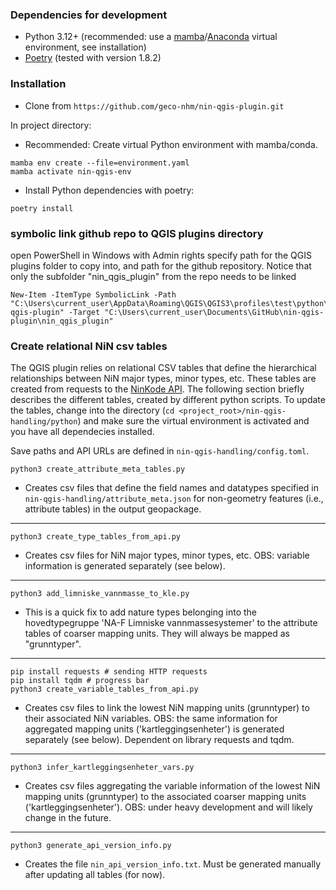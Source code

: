 ### Dependencies for development

* Python 3.12+ (recommended: use a [mamba](https://mamba.readthedocs.io/en/latest/)/[Anaconda](https://www.anaconda.com/download) virtual environment, see installation)
* [Poetry](https://python-poetry.org/) (tested with version 1.8.2)

### Installation

* Clone from `https://github.com/geco-nhm/nin-qgis-plugin.git`

In project directory:

* Recommended: Create virtual Python environment with mamba/conda.
```
mamba env create --file=environment.yaml
mamba activate nin-qgis-env
```
* Install Python dependencies with poetry:
```
poetry install
```
### symbolic link github repo to QGIS plugins directory
open PowerShell in Windows with Admin rights
specify path for the QGIS plugins folder to copy into, and path for the github repository. Notice that only the subfolder "nin_qgis_plugin" from the repo needs to be linked
```
New-Item -ItemType SymbolicLink -Path "C:\Users\current_user\AppData\Roaming\QGIS\QGIS3\profiles\test\python\plugins\nin-qgis-plugin" -Target "C:\Users\current_user\Documents\GitHub\nin-qgis-plugin\nin_qgis_plugin"
```
### Create relational NiN csv tables

The QGIS plugin relies on relational CSV tables that define the hierarchical relationships between NiN major types, minor types, etc. These tables are created from requests to the [NinKode API](https://nin-kode-api.artsdatabanken.no/swagger/index.html). The following section briefly describes the different tables, created by different python scripts. To update the tables, change into the directory (`cd <project_root>/nin-qgis-handling/python`) and make sure the virtual environment is activated and you have all dependecies installed.

Save paths and API URLs are defined in `nin-qgis-handling/config.toml`.

```
python3 create_attribute_meta_tables.py
```
* Creates csv files that define the field names and datatypes specified in `nin-qgis-handling/attribute_meta.json` for non-geometry features (i.e., attribute tables) in the output geopackage.

---

```
python3 create_type_tables_from_api.py
```
* Creates csv files for NiN major types, minor types, etc. OBS: variable information is generated separately (see below).
---

```
python3 add_limniske_vannmasse_to_kle.py
```
* This is a quick fix to add nature types belonging into the hovedtypegruppe 'NA-F Limniske vannmassesystemer' to the attribute tables of coarser mapping units. They will always be mapped as "grunntyper".

---

```
pip install requests # sending HTTP requests 
pip install tqdm # progress bar
python3 create_variable_tables_from_api.py
```
* Creates csv files to link the lowest NiN mapping units (grunntyper) to their associated NiN variables. OBS: the same information for aggregated mapping units ('kartleggingsenheter') is generated separately (see below). Dependent on library requests and tqdm.

---

```
python3 infer_kartleggingsenheter_vars.py
```
* Creates csv files aggregating the variable information of the lowest NiN mapping units (grunntyper) to the associated coarser mapping units ('kartleggingsenheter'). OBS: under heavy development and will likely change in the future.

---

```
python3 generate_api_version_info.py
```
* Creates the file `nin_api_version_info.txt`. Must be generated manually after updating all tables (for now).

